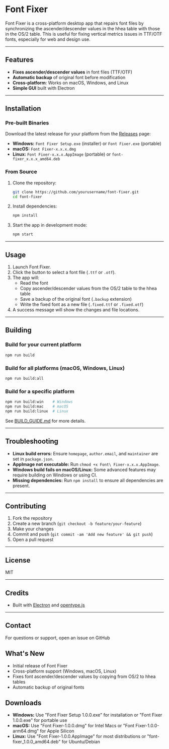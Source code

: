 # Font Fixer

Font Fixer is a cross-platform desktop app that repairs font files by synchronizing the ascender/descender values in the hhea table with those in the OS/2 table. This is useful for fixing vertical metrics issues in TTF/OTF fonts, especially for web and design use.

---

## Features
- **Fixes ascender/descender values** in font files (TTF/OTF)
- **Automatic backup** of original font before modification
- **Cross-platform**: Works on macOS, Windows, and Linux
- **Simple GUI** built with Electron

---

## Installation

### Pre-built Binaries
Download the latest release for your platform from the [Releases](https://github.com/bhorsting/font-fixer/releases) page:
- **Windows:** `Font Fixer Setup.exe` (installer) or `Font Fixer.exe` (portable)
- **macOS:** `Font Fixer-x.x.x.dmg`
- **Linux:** `Font Fixer-x.x.x.AppImage` (portable) or `font-fixer_x.x.x_amd64.deb`

### From Source
1. Clone the repository:
   ```bash
   git clone https://github.com/yourusername/font-fixer.git
   cd font-fixer
   ```
2. Install dependencies:
   ```bash
   npm install
   ```
3. Start the app in development mode:
   ```bash
   npm start
   ```

---

## Usage
1. Launch Font Fixer.
2. Click the button to select a font file (`.ttf` or `.otf`).
3. The app will:
   - Read the font
   - Copy ascender/descender values from the OS/2 table to the hhea table
   - Save a backup of the original font (`.backup` extension)
   - Write the fixed font as a new file (`.fixed.ttf` or `.fixed.otf`)
4. A success message will show the changes and file locations.

---

## Building

### Build for your current platform
```bash
npm run build
```

### Build for all platforms (macOS, Windows, Linux)
```bash
npm run build:all
```

### Build for a specific platform
```bash
npm run build:win    # Windows
npm run build:mac    # macOS
npm run build:linux  # Linux
```

See [BUILD_GUIDE.md](./BUILD_GUIDE.md) for more details.

---

## Troubleshooting
- **Linux build errors:** Ensure `homepage`, `author.email`, and `maintainer` are set in `package.json`.
- **AppImage not executable:** Run `chmod +x Font\ Fixer-x.x.x.AppImage`.
- **Windows build fails on macOS/Linux:** Some advanced features may require building on Windows or using CI.
- **Missing dependencies:** Run `npm install` to ensure all dependencies are present.

---

## Contributing
1. Fork the repository
2. Create a new branch (`git checkout -b feature/your-feature`)
3. Make your changes
4. Commit and push (`git commit -am 'Add new feature' && git push`)
5. Open a pull request

---

## License
MIT

---

## Credits
- Built with [Electron](https://electronjs.org/) and [opentype.js](https://github.com/opentypejs/opentype.js)

---

## Contact
For questions or support, open an issue on GitHub

## What's New
- Initial release of Font Fixer
- Cross-platform support (Windows, macOS, Linux)
- Fixes font ascender/descender values by copying from OS/2 to hhea tables
- Automatic backup of original fonts

## Downloads
- **Windows:** Use "Font Fixer Setup 1.0.0.exe" for installation or "Font Fixer 1.0.0.exe" for portable use
- **macOS:** Use "Font Fixer-1.0.0.dmg" for Intel Macs or "Font Fixer-1.0.0-arm64.dmg" for Apple Silicon
- **Linux:** Use "Font Fixer-1.0.0.AppImage" for most distributions or "font-fixer_1.0.0_amd64.deb" for Ubuntu/Debian
